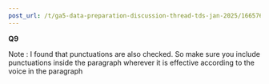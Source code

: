 ```yaml
---
post_url: /t/ga5-data-preparation-discussion-thread-tds-jan-2025/166576/78
---
```

**Q9**

Note : I found that punctuations are also checked. So make sure you include punctuations inside the paragraph wherever it is effective according to the voice in the paragraph